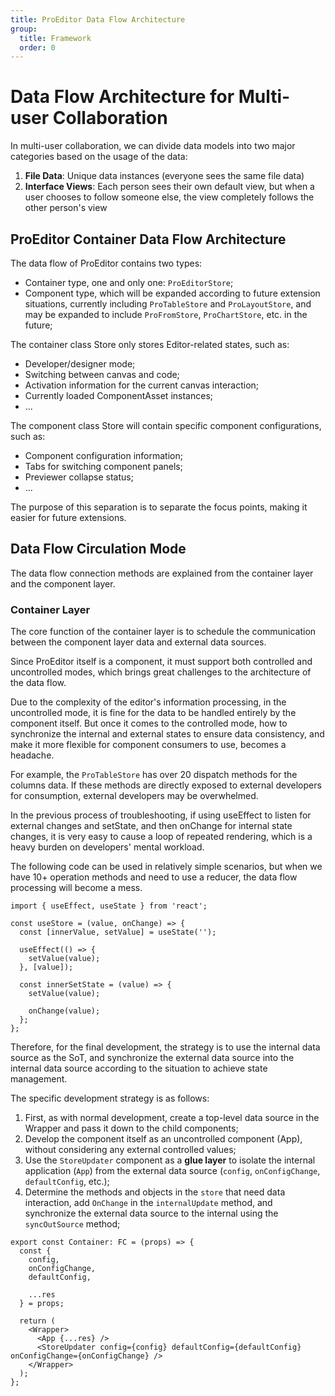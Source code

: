 ```yaml
---
title: ProEditor Data Flow Architecture
group:
  title: Framework
  order: 0
---
```


# Data Flow Architecture for Multi-user Collaboration

In multi-user collaboration, we can divide data models into two major categories based on the usage of the data:

1. **File Data**: Unique data instances (everyone sees the same file data)
2. **Interface Views**: Each person sees their own default view, but when a user chooses to follow someone else, the view completely follows the other person's view

## ProEditor Container Data Flow Architecture

The data flow of ProEditor contains two types:

- Container type, one and only one: `ProEditorStore`;
- Component type, which will be expanded according to future extension situations, currently including `ProTableStore` and `ProLayoutStore`, and may be expanded to include `ProFromStore`, `ProChartStore`, etc. in the future;

The container class Store only stores Editor-related states, such as:

- Developer/designer mode;
- Switching between canvas and code;
- Activation information for the current canvas interaction;
- Currently loaded ComponentAsset instances;
- ...

The component class Store will contain specific component configurations, such as:

- Component configuration information;
- Tabs for switching component panels;
- Previewer collapse status;
- ...

The purpose of this separation is to separate the focus points, making it easier for future extensions.

## Data Flow Circulation Mode

The data flow connection methods are explained from the container layer and the component layer.

### Container Layer

The core function of the container layer is to schedule the communication between the component layer data and external data sources.

Since ProEditor itself is a component, it must support both controlled and uncontrolled modes, which brings great challenges to the architecture of the data flow.

Due to the complexity of the editor's information processing, in the uncontrolled mode, it is fine for the data to be handled entirely by the component itself. But once it comes to the controlled mode, how to synchronize the internal and external states to ensure data consistency, and make it more flexible for component consumers to use, becomes a headache.

For example, the `ProTableStore` has over 20 dispatch methods for the columns data. If these methods are directly exposed to external developers for consumption, external developers may be overwhelmed.

In the previous process of troubleshooting, if using useEffect to listen for external changes and setState, and then onChange for internal state changes, it is very easy to cause a loop of repeated rendering, which is a heavy burden on developers' mental workload.

The following code can be used in relatively simple scenarios, but when we have 10+ operation methods and need to use a reducer, the data flow processing will become a mess.

```tsx | pure
import { useEffect, useState } from 'react';

const useStore = (value, onChange) => {
  const [innerValue, setValue] = useState('');

  useEffect(() => {
    setValue(value);
  }, [value]);

  const innerSetState = (value) => {
    setValue(value);

    onChange(value);
  };
};
```

Therefore, for the final development, the strategy is to use the internal data source as the SoT, and synchronize the external data source into the internal data source according to the situation to achieve state management.

The specific development strategy is as follows:

1. First, as with normal development, create a top-level data source in the Wrapper and pass it down to the child components;
2. Develop the component itself as an uncontrolled component (App), without considering any external controlled values;
3. Use the `StoreUpdater` component as a **glue layer** to isolate the internal application (`App`) from the external data source (`config`, `onConfigChange`, `defaultConfig`, etc.);
4. Determine the methods and objects in the `store` that need data interaction, add `OnChange` in the `internalUpdate` method, and synchronize the external data source to the internal using the `syncOutSource` method;

```tsx | pure
export const Container: FC = (props) => {
  const {
    config,
    onConfigChange,
    defaultConfig,

    ...res
  } = props;

  return (
    <Wrapper>
      <App {...res} />
      <StoreUpdater config={config} defaultConfig={defaultConfig} onConfigChange={onConfigChange} />
    </Wrapper>
  );
};
```
